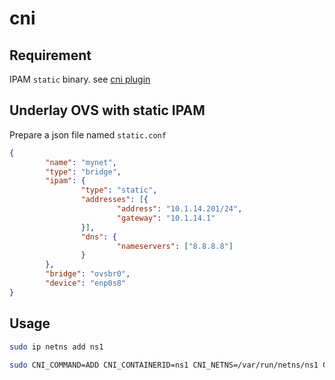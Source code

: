 # cni

## Requirement

IPAM `static` binary. see [cni plugin](https://github.com/containernetworking/plugins/tree/master/plugins/ipam/static)

## Underlay OVS with static IPAM

Prepare a json file named `static.conf`

```json
{
        "name": "mynet",
        "type": "bridge",
        "ipam": {
                "type": "static",
                "addresses": [{
                        "address": "10.1.14.201/24",
                        "gateway": "10.1.14.1"
                }],
                "dns": {
                        "nameservers": ["8.8.8.8"]
                }
        },
        "bridge": "ovsbr0",
        "device": "enp0s8"
}
```

## Usage

```bash
sudo ip netns add ns1

sudo CNI_COMMAND=ADD CNI_CONTAINERID=ns1 CNI_NETNS=/var/run/netns/ns1 CNI_IFNAME=net0 CNI_PATH=`pwd` ./ovsbridge <static.conf
```
